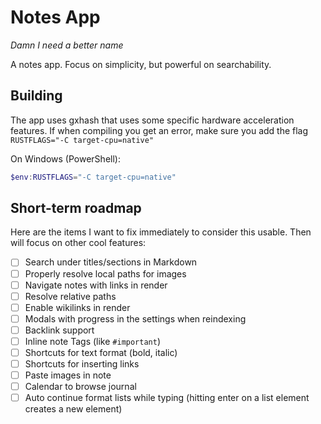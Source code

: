 # Notes App
_Damn I need a better name_

A notes app. Focus on simplicity, but powerful on searchability.

## Building
The app uses gxhash that uses some specific hardware acceleration features. If when compiling you get an error, make sure you add the flag `RUSTFLAGS="-C target-cpu=native"`

On Windows (PowerShell):
```powershell
$env:RUSTFLAGS="-C target-cpu=native"
```

## Short-term roadmap

Here are the items I want to fix immediately to consider this usable. Then will focus on other cool features:

* [ ] Search under titles/sections in Markdown
* [ ] Properly resolve local paths for images
* [ ] Navigate notes with links in render
* [ ] Resolve relative paths
* [ ] Enable wikilinks in render
* [ ] Modals with progress in the settings when reindexing
* [ ] Backlink support
* [ ] Inline note Tags (like `#important`)
* [ ] Shortcuts for text format (bold, italic)
* [ ] Shortcuts for inserting links
* [ ] Paste images in note
* [ ] Calendar to browse journal
* [ ] Auto continue format lists while typing (hitting enter on a list element creates a new element)
